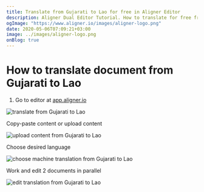 ```yaml
---
title: Translate from Gujarati to Lao for free in Aligner Editor
description: Aligner Dual Editor Tutorial. How to translate for free from Gujarati to Lao. Aligner is multilingual document management platform. 
ogImage: "https://www.aligner.io/images/aligner-logo.png"
date: 2020-05-06T07:09:21+03:00
image: ../images/aligner-logo.png
onBlog: true
---
```


# How to translate document from Gujarati to Lao

1. Go to editor at [app.aligner.io](https://app.aligner.io "Aligner App web page")

![translate from Gujarati to Lao](../aligner-blank-editor.png "translate from Gujarati to Lao")

Copy-paste content or upload content

![upload content from Gujarati to Lao](../aligner-uploaded-document.png "upload content from Gujarati to Lao")

Choose desired language

![choose machine translation from Gujarati to Lao](../aligner-language-dropdown.png "choose machine translation from Gujarati to Lao")

Work and edit 2 documents in parallel

![edit translation from Gujarati to Lao](../aligner-double-sitded-editor.png "edit translation from Gujarati to Lao")

